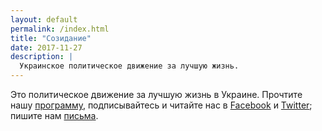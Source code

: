 ```yaml
---
layout: default
permalink: /index.html
title: "Созидание"
date: 2017-11-27
description: |
  Украинское политическое движение за лучшую жизнь.
---
```


Это политическое движение за лучшую жизнь в Украине.
Прочтите нашу
[программу](program.html),
подписывайтесь и читайте нас в
[Facebook](https://www.facebook.com/sozidanie.org.ua)
и
[Twitter](https://twitter.com/sozidanieorgua);
пишите нам
[письма](mailto:sozidanie.org.ua@gmail.com).
